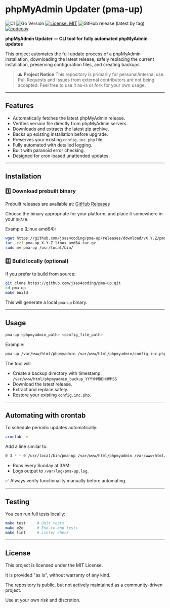 # phpMyAdmin Updater (pma-up)

![CI](https://github.com/jsas4coding/pma-up/actions/workflows/release.yml/badge.svg)
![Go Version](https://img.shields.io/badge/go-1.24.4-blue)
[![License: MIT](https://img.shields.io/badge/License-MIT-green.svg)](LICENSE)
![GitHub release (latest by tag)](https://img.shields.io/github/v/release/jsas4coding/pma-up)
[![codecov](https://codecov.io/gh/jsas4coding/pma-up/branch/main/graph/badge.svg?token=36JSSXXHB3)](https://codecov.io/gh/jsas4coding/pma-up)

**phpMyAdmin Updater — CLI tool for fully automated phpMyAdmin updates**

This project automates the full update process of a phpMyAdmin installation, downloading the latest release, safely replacing the current installation, preserving configuration files, and creating backups.

> ⚠ **Project Notice**
> This repository is primarily for personal/internal use.
> Pull Requests and Issues from external contributors are not being accepted.
> Feel free to use it as-is or fork for your own usage.

---

## Features

- Automatically fetches the latest phpMyAdmin release.
- Verifies version file directly from phpMyAdmin servers.
- Downloads and extracts the latest zip archive.
- Backs up existing installation before upgrade.
- Preserves your existing `config.inc.php` file.
- Fully automated with detailed logging.
- Built with paranoid error checking.
- Designed for cron-based unattended updates.

---

## Installation

### 1️⃣ Download prebuilt binary

Prebuilt releases are available at:
[GitHub Releases](https://github.com/jsas4coding/pma-up/releases)

Choose the binary appropriate for your platform, and place it somewhere in your `$PATH`.

Example (Linux amd64):

```bash
wget https://github.com/jsas4coding/pma-up/releases/download/vX.Y.Z/pma-up_X.Y.Z_linux_amd64.tar.gz
tar -xzf pma-up_X.Y.Z_linux_amd64.tar.gz
sudo mv pma-up /usr/local/bin/
```

### 2️⃣ Build locally (optional)

If you prefer to build from source:

```bash
git clone https://github.com/jsas4coding/pma-up.git
cd pma-up
make build
```

This will generate a local `pma-up` binary.

---

## Usage

```bash
pma-up <phpmyadmin_path> <config_file_path>
```

Example:

```bash
pma-up /var/www/html/phpmyadmin /var/www/html/phpmyadmin/config.inc.php
```

The tool will:

- Create a backup directory with timestamp:
  `/var/www/html/phpmyadmin_backup_YYYYMMDDHHMMSS`
- Download the latest release.
- Extract and replace safely.
- Restore your existing `config.inc.php`.

---

## Automating with crontab

To schedule periodic updates automatically:

```bash
crontab -e
```

Add a line similar to:

```bash
0 3 * * 0 /usr/local/bin/pma-up /var/www/html/phpmyadmin /var/www/html/phpmyadmin/config.inc.php >> /var/log/pma-up.log 2>&1
```

- Runs every Sunday at 3AM.
- Logs output to `/var/log/pma-up.log`.

✅ Always verify functionality manually before automating.

---

## Testing

You can run full tests locally:

```bash
make test     # Unit tests
make e2e      # End-to-end tests
make lint     # Linter check
```

---

## License

This project is licensed under the MIT License.

It is provided "as is", without warranty of any kind.

The repository is public, but not actively maintained as a community-driven project.

Use at your own risk and discretion.
